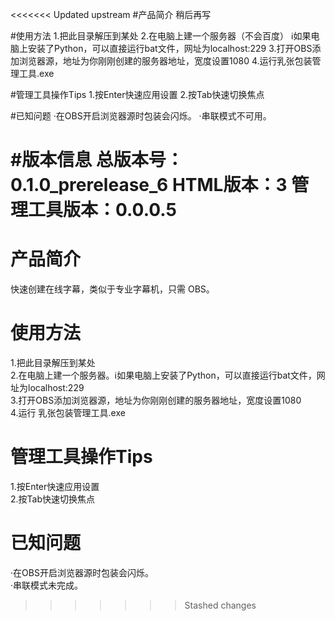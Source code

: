 <<<<<<< Updated upstream
#产品简介
稍后再写

#使用方法
1.把此目录解压到某处
2.在电脑上建一个服务器（不会百度）
ℹ如果电脑上安装了Python，可以直接运行bat文件，网址为localhost:229
3.打开OBS添加浏览器源，地址为你刚刚创建的服务器地址，宽度设置1080
4.运行乳张包装管理工具.exe

#管理工具操作Tips
1.按Enter快速应用设置
2.按Tab快速切换焦点

#已知问题
·在OBS开启浏览器源时包装会闪烁。
·串联模式不可用。

#版本信息
总版本号：0.1.0_prerelease_6
HTML版本：3
管理工具版本：0.0.0.5
=======
# 产品简介  
快速创建在线字幕，类似于专业字幕机，只需 OBS。  
  
# 使用方法  
1.把此目录解压到某处  
2.在电脑上建一个服务器。ℹ如果电脑上安装了Python，可以直接运行bat文件，网址为localhost:229  
3.打开OBS添加浏览器源，地址为你刚刚创建的服务器地址，宽度设置1080  
4.运行 乳张包装管理工具.exe  
  
# 管理工具操作Tips  
1.按Enter快速应用设置  
2.按Tab快速切换焦点  
  
# 已知问题  
·在OBS开启浏览器源时包装会闪烁。  
·串联模式未完成。  
  
>>>>>>> Stashed changes
